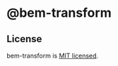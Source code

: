 # @bem-transform

## License

bem-transform is [MIT licensed](https://github.com/yarastqt/bem-transform/blob/master/LICENSE.md).
